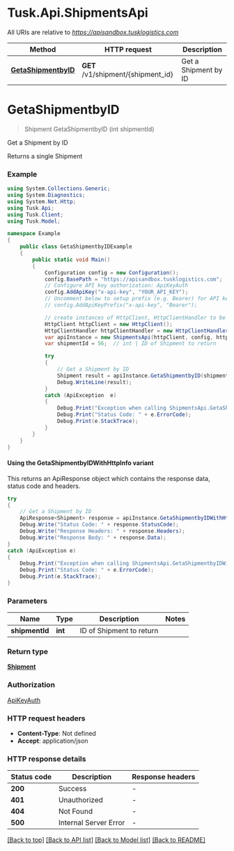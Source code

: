 # Tusk.Api.ShipmentsApi

All URIs are relative to *https://apisandbox.tusklogistics.com*

| Method | HTTP request | Description |
|--------|--------------|-------------|
| [**GetaShipmentbyID**](ShipmentsApi.md#getashipmentbyid) | **GET** /v1/shipment/{shipment_id} | Get a Shipment by ID |

<a id="getashipmentbyid"></a>
# **GetaShipmentbyID**
> Shipment GetaShipmentbyID (int shipmentId)

Get a Shipment by ID

Returns a single Shipment

### Example
```csharp
using System.Collections.Generic;
using System.Diagnostics;
using System.Net.Http;
using Tusk.Api;
using Tusk.Client;
using Tusk.Model;

namespace Example
{
    public class GetaShipmentbyIDExample
    {
        public static void Main()
        {
            Configuration config = new Configuration();
            config.BasePath = "https://apisandbox.tusklogistics.com";
            // Configure API key authorization: ApiKeyAuth
            config.AddApiKey("x-api-key", "YOUR_API_KEY");
            // Uncomment below to setup prefix (e.g. Bearer) for API key, if needed
            // config.AddApiKeyPrefix("x-api-key", "Bearer");

            // create instances of HttpClient, HttpClientHandler to be reused later with different Api classes
            HttpClient httpClient = new HttpClient();
            HttpClientHandler httpClientHandler = new HttpClientHandler();
            var apiInstance = new ShipmentsApi(httpClient, config, httpClientHandler);
            var shipmentId = 56;  // int | ID of Shipment to return

            try
            {
                // Get a Shipment by ID
                Shipment result = apiInstance.GetaShipmentbyID(shipmentId);
                Debug.WriteLine(result);
            }
            catch (ApiException  e)
            {
                Debug.Print("Exception when calling ShipmentsApi.GetaShipmentbyID: " + e.Message);
                Debug.Print("Status Code: " + e.ErrorCode);
                Debug.Print(e.StackTrace);
            }
        }
    }
}
```

#### Using the GetaShipmentbyIDWithHttpInfo variant
This returns an ApiResponse object which contains the response data, status code and headers.

```csharp
try
{
    // Get a Shipment by ID
    ApiResponse<Shipment> response = apiInstance.GetaShipmentbyIDWithHttpInfo(shipmentId);
    Debug.Write("Status Code: " + response.StatusCode);
    Debug.Write("Response Headers: " + response.Headers);
    Debug.Write("Response Body: " + response.Data);
}
catch (ApiException e)
{
    Debug.Print("Exception when calling ShipmentsApi.GetaShipmentbyIDWithHttpInfo: " + e.Message);
    Debug.Print("Status Code: " + e.ErrorCode);
    Debug.Print(e.StackTrace);
}
```

### Parameters

| Name | Type | Description | Notes |
|------|------|-------------|-------|
| **shipmentId** | **int** | ID of Shipment to return |  |

### Return type

[**Shipment**](Shipment.md)

### Authorization

[ApiKeyAuth](../README.md#ApiKeyAuth)

### HTTP request headers

 - **Content-Type**: Not defined
 - **Accept**: application/json


### HTTP response details
| Status code | Description | Response headers |
|-------------|-------------|------------------|
| **200** | Success |  -  |
| **401** | Unauthorized |  -  |
| **404** | Not Found |  -  |
| **500** | Internal Server Error |  -  |

[[Back to top]](#) [[Back to API list]](../README.md#documentation-for-api-endpoints) [[Back to Model list]](../README.md#documentation-for-models) [[Back to README]](../README.md)


